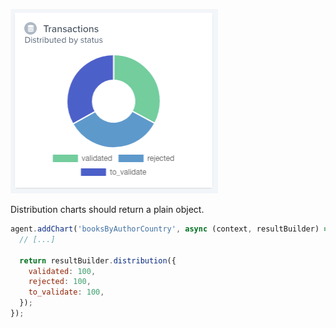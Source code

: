 ![Distribution chart example](../../assets/chart-distribution.png)

Distribution charts should return a plain object.

```javascript
agent.addChart('booksByAuthorCountry', async (context, resultBuilder) => {
  // [...]

  return resultBuilder.distribution({
    validated: 100,
    rejected: 100,
    to_validate: 100,
  });
});
```
